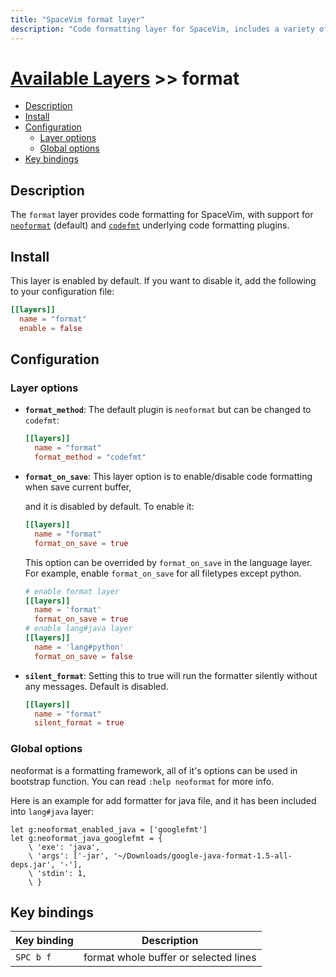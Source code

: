 ```yaml
---
title: "SpaceVim format layer"
description: "Code formatting layer for SpaceVim, includes a variety of formatters for many filetypes"
---
```


# [Available Layers](../) >> format

<!-- vim-markdown-toc GFM -->

- [Description](#description)
- [Install](#install)
- [Configuration](#configuration)
  - [Layer options](#layer-options)
  - [Global options](#global-options)
- [Key bindings](#key-bindings)

<!-- vim-markdown-toc -->

## Description

The `format` layer provides code formatting for SpaceVim, with support for
[`neoformat`](https://github.com/sbdchd/neoformat) (default) and
[`codefmt`](https://github.com/google/vim-codefmt) underlying code
formatting plugins.


## Install

This layer is enabled by default. If you want to disable it, add the following to your configuration file:

```toml
[[layers]]
  name = "format"
  enable = false
```

## Configuration

### Layer options

- **`format_method`**: The default plugin is `neoformat` but can be changed to `codefmt`:

  ```toml
  [[layers]]
    name = "format"
    format_method = "codefmt"
  ```

- **`format_on_save`**: This layer option is to enable/disable code formatting when save current buffer,

  and it is disabled by default. To enable it:

  ```toml
  [[layers]]
    name = "format"
    format_on_save = true
  ```

  This option can be overrided by `format_on_save` in the language layer. For example, enable `format_on_save`
  for all filetypes except python.

  ```toml
  # enable format layer
  [[layers]]
    name = 'format'
    format_on_save = true
  # enable lang#java layer
  [[layers]]
    name = 'lang#python'
    format_on_save = false
  ```

- **`silent_format`**: Setting this to true will run the formatter silently without any messages. Default is
disabled.

  ```toml
  [[layers]]
    name = "format"
    silent_format = true
  ```

### Global options

neoformat is a formatting framework, all of it's options can be used in bootstrap function. You can read
`:help neoformat` for more info.


Here is an example for add formatter for java file, and it has been included into `lang#java` layer:


```viml
let g:neoformat_enabled_java = ['googlefmt']
let g:neoformat_java_googlefmt = {
    \ 'exe': 'java',
    \ 'args': ['-jar', '~/Downloads/google-java-format-1.5-all-deps.jar', '-'],
    \ 'stdin': 1,
    \ }
```

## Key bindings

| Key binding | Description                           |
| ----------- | ------------------------------------- |
| `SPC b f`   | format whole buffer or selected lines |
